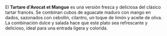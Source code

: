 El **Tartare d'Avocat et Mangue** es una versión fresca y deliciosa del clásico tartar francés. Se combinan cubos de aguacate maduro con mango en dados, sazonados con cebollín, cilantro, un toque de limón y aceite de oliva. La combinación dulce y salada hace que este plato sea refrescante y delicioso, ideal para una entrada ligera y colorida.